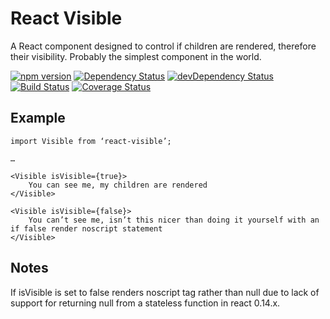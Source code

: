 React Visible
=========================

A React component designed to control if children are rendered, therefore their visibility. Probably the simplest component in the world. 

[![npm version](https://badge.fury.io/js/react-visible.svg)](https://www.npmjs.com/package/react-visible)
[![Dependency Status](https://david-dm.org/timreynolds/react-visible.svg)](https://david-dm.org/timreynolds/react-visible)
[![devDependency Status](https://david-dm.org/timreynolds/react-visible/dev-status.svg)](https://david-dm.org/timreynolds/react-visible#info=devDependencies)
[![Build Status](https://travis-ci.org/timReynolds/react-visible.svg?branch=master)](https://travis-ci.org/timReynolds/react-visible)
[![Coverage Status](https://coveralls.io/repos/github/timReynolds/react-visible/badge.svg?branch=master)](https://coveralls.io/github/timReynolds/react-visible?branch=master)

## Example 

```
import Visible from ‘react-visible’;

…

<Visible isVisible={true}>
	You can see me, my children are rendered 
</Visible>

<Visible isVisible={false}>
	You can’t see me, isn’t this nicer than doing it yourself with an if false render noscript statement
</Visible>
```

## Notes 
If isVisible is set to false renders noscript tag rather than null due to lack of support for returning null from a stateless function in react 0.14.x.
